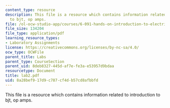 ```yaml
---
content_type: resource
description: This file is a resource which contains information related to introduction
  to bjt, op amps.
file: /ol-ocw-studio-app/courses/6-091-hands-on-introduction-to-electrical-engineering-lab-skills-january-iap-2008/8a28bef917d9c787cf4db57cd8afbbfd_lab2.pdf
file_size: 134204
file_type: application/pdf
learning_resource_types:
- Laboratory Assignments
license: https://creativecommons.org/licenses/by-nc-sa/4.0/
ocw_type: OCWFile
parent_title: Labs
parent_type: CourseSection
parent_uid: 8deb8327-445d-af7e-fe3a-e53957d9bdaa
resourcetype: Document
title: lab2.pdf
uid: 8a28bef9-17d9-c787-cf4d-b57cd8afbbfd
---
```

This file is a resource which contains information related to introduction to bjt, op amps.